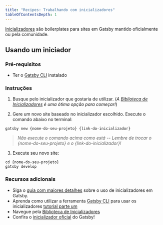 ```yaml
---
title: "Recipes: Trabalhando com inicializadores"
tableOfContentsDepth: 1
---
```


[Inicializadores](/docs/starters/) são boilerplates para sites em Gatsby mantido oficialmente ou pela comunidade.

## Usando um iniciador

### Pré-requisitos

- Ter o [Gatsby CLI](/docs/gatsby-cli) instalado

### Instruções

1. Busque pelo inicializador que gostaria de utilizar. (_A [Biblioteca de Inicializadores](/starters/?v=2) é uma ótima opção para começar!_)

2. Gere um novo site baseado no inicializador escolhido. Execute o comando abaixo no terminal:

```shell
gatsby new {nome-do-seu-projeto} {link-do-inicializador}
```

> _Não execute o comando acima como está -- Lembre de trocar o {nome-do-seu-projeto} e o {link-do-inicializador}!_

3. Execute seu novo site:

```shell
cd {nome-do-seu-projeto}
gatsby develop
```

### Recursos adicionais

- Siga o [guia com maiores detalhes](/docs/starters/) sobre o uso de inicializadores em Gatsby.
- Aprenda como utilizar a ferramenta [Gatsby CLI](/docs/gatsby-cli) para usar os inicializadores [tutorial parte um](/tutorial/part-one/#using-gatsby-starters)
- Navegue pela [Biblioteca de Inicializadores](/starters/?v=2)
- Confira o [inicializador oficial](https://github.com/gatsbyjs/gatsby-starter-default) do Gatsby!
